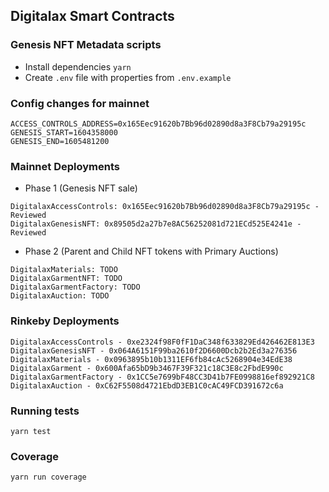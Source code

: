 ## Digitalax Smart Contracts

### Genesis NFT Metadata scripts

* Install dependencies `yarn`
* Create `.env` file with properties from `.env.example` 

### Config changes for mainnet

```
ACCESS_CONTROLS_ADDRESS=0x165Eec91620b7Bb96d02890d8a3F8Cb79a29195c
GENESIS_START=1604358000
GENESIS_END=1605481200
```

### Mainnet Deployments

* Phase 1 (Genesis NFT sale)
```
DigitalaxAccessControls: 0x165Eec91620b7Bb96d02890d8a3F8Cb79a29195c - Reviewed
DigitalaxGenesisNFT: 0x89505d2a27b7e8AC56252081d721ECd525E4241e - Reviewed
```

* Phase 2 (Parent and Child NFT tokens with Primary Auctions)
```
DigitalaxMaterials: TODO
DigitalaxGarmentNFT: TODO
DigitalaxGarmentFactory: TODO
DigitalaxAuction: TODO
```

### Rinkeby Deployments
```
DigitalaxAccessControls - 0xe2324f98F0fF1DaC348f633829Ed426462E813E3
DigitalaxGenesisNFT - 0x064A6151F99ba2610f2D6600Dcb2b2Ed3a276356
DigitalaxMaterials - 0x0963895b10b1311EF6fb84cAc5268904e34EdE38
DigitalaxGarment - 0x600Afa65bD9b3467F39F321c18C3E8c2FbdE990c
DigitalaxGarmentFactory - 0x1CC5e7699bF48CC3D41b7FE0998816ef892921C8
DigitalaxAuction - 0xC62F5508d4721EbdD3EB1C0cAC49FCD391672c6a
```

### Running tests

```
yarn test
```

### Coverage

```
yarn run coverage
```

